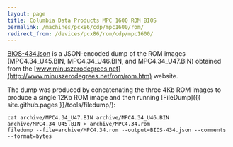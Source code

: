 ```yaml
---
layout: page
title: Columbia Data Products MPC 1600 ROM BIOS
permalink: /machines/pcx86/cdp/mpc1600/rom/
redirect_from: /devices/pcx86/rom/cdp/mpc1600/
---
```


[BIOS-434.json](BIOS-434.json) is a JSON-encoded dump of the ROM images (MPC4.34_U45.BIN, MPC4.34_U46.BIN, and
MPC4.34_U47.BIN) obtained from the [www.minuszerodegrees.net](http://www.minuszerodegrees.net/rom/rom.htm) website.  

The dump was produced by concatenating the three 4Kb ROM images to produce a single 12Kb ROM image and then running
[FileDump]({{ site.github.pages }}/tools/filedump/):

	cat archive/MPC4.34_U47.BIN archive/MPC4.34_U46.BIN archive/MPC4.34_U45.BIN > archive/MPC4.34.rom
	filedump --file=archive/MPC4.34.rom --output=BIOS-434.json --comments --format=bytes
